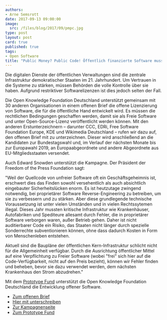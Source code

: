 ```yaml
---
authors:
- Arne Semsrott
date: 2017-09-13 09:00:00
image:
  src: /files/blog/2017/09/pmpc.jpg
type: post
layout: post
card: true
published: true
tags:
- Open Software
title: "Public Money? Public Code! Öffentlich finanzierte Software muss Open Source werden"
---
```


Die digitalen Dienste der öffentlichen Verwaltungen sind die zentrale Infrastruktur demokratischer Staaten im 21. Jahrhundert. Um Vertrauen in die Systeme zu stärken, müssen Behörden die volle Kontrolle über sie haben. Aufgrund restriktiver Softwarelizenzen ist dies jedoch selten der Fall.

Die Open Knowledge Foundation Deutschland unterstützt gemeinsam mit 30 anderen Organisationen in einem offenen Brief die offene Lizenzierung von Software, die für die öffentliche Hand entwickelt wird. Es müssen die rechtlichen Bedingungen geschaffen werden, damit sie als Freie Software und unter Open-Source-Lizenz veröffentlicht werden können. Mit den anderen Erstunterzeichnern – darunter CCC, EDRi, Free Software Foundation Europe, KDE und Wikimedia Deutschland – rufen wir dazu auf, den offenen Brief mit zu unterzeichnen. Dieser wird anschließend an die Kandidaten zur Bundestagswahl und, im Verlauf der nächsten Monate bis zur Europawahl 2019, an Europaabgeordnete und andere Abgeordnete aus EU-Mitgliedsstaaten versendet.

Auch Edward Snowden unterstützt die Kampagne. Der Präsident der Freedom of the Press Foundation sagt: 

"Weil der Quellcode von unfreier Software oft ein Geschäftsgeheimnis ist, erschwert dies das Finden sowohl versehentlich als auch absichtlich eingebauter Sicherheitslücken enorm. Es ist heutzutage zwingend notwendig, bei proprietärer Software Reverse-Engineering zu betreiben, um sie zu verbessern und zu stärken. Aber diese grundlegende technische Voraussetzung ist unter vielen Umständen und in vielen Rechtssytemen illegal. Dieses Jahr mussten kritische Infrastruktur wie Krankenhäuser, Autofabriken und Spediteure allesamt durch Fehler, die in proprietärer Software verborgen waren, außer Betrieb gehen. Daher ist nicht auditierbarer Code ein Risiko, das Staaten nicht länger durch spezielle Sonderrechte subventionieren können, ohne dass dadurch Kosten in Form von Menschenleben entstehen.

Aktuell sind die Baupläne der öffentlichen Kern-Infrastruktur schlicht nicht für die Allgemeinheit verfügbar. Durch die Ausrichtung öffentlicher Mittel auf eine Verpflichtung zu Freier Software (wobei "frei" sich hier auf die Code-Verfügbarkeit, nicht auf den Preis bezieht), können wir Fehler finden und beheben, bevor sie dazu verwendet werden, dem nächsten Krankenhaus den Strom abzudrehen."

Mit dem [Prototype Fund](https://prototypefund.de/) unterstützt die Open Knowledge Foundation Deutschland die Entwicklung offener Software.

* [Zum offenen Brief](https://publiccode.eu/openletter/)
* [Hier mit unterschreiben](https://publiccode.eu/#action)
* [Zur Kampagnenseite](https://publiccode.eu)
* [Zum Prototype Fund](https://prototypefund.de/)
